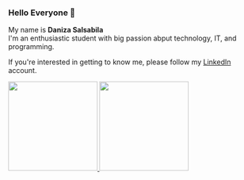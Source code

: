 ### Hello Everyone 👋

My name is **Daniza Salsabila**  
I'm an enthusiastic student with big passion abput technology, IT, and programming.

If you're interested in getting to know me, please follow my [LinkedIn](https://www.linkedin.com/in/daniza-salsabila/) account.
<!--
**danizasalsabila/DanizaSalsabila** is a ✨ _special_ ✨ repository because its `README.md` (this file) appears on your GitHub profile.

Here are some ideas to get you started:

- 🔭 I’m currently working on ...
- 🌱 I’m currently learning ...
- 👯 I’m looking to collaborate on ...
- 🤔 I’m looking for help with ...
- 💬 Ask me about ...
- 📫 How to reach me: ...
- 😄 Pronouns: ...
- ⚡ Fun fact: ...
-->

<p align="left">
<a href="https://github.com/danizasalsabila">
  <img height="180em" src="https://github-readme-stats-eight-theta.vercel.app/api?username=danizasalsabila&show_icons=true&theme=algolia&include_all_commits=true&count_private=true"/>
  <img height="180em" src="https://github-readme-stats-eight-theta.vercel.app/api/top-langs/?username=danizasalsabila&layout=compact&langs_count=8&theme=algolia"/>
</a>
</p>
